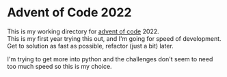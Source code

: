 # Advent of Code 2022

This is my working directory for [advent of code](https://adventofcode.com/2022/day/1) 2022.  
This is my first year trying this out, and I'm going for speed of development.  
Get to solution as fast as possible, refactor (just a bit) later.

I'm trying to get more into python and the challenges don't seem to need
too much speed so this is my choice.
